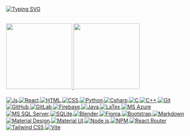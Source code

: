 <!-- 
### Hi there 👋

**Kaiorc/Kaiorc** is a ✨ _special_ ✨ repository because its `README.md` (this file) appears on your GitHub profile.

Here are some ideas to get you started:

- 🔭 I’m currently working on ...
- 🌱 I’m currently learning ...
- 👯 I’m looking to collaborate on ...
- 🤔 I’m looking for help with ...
- 💬 Ask me about ...
- 📫 How to reach me: ...
- 😄 Pronouns: ...
- ⚡ Fun fact: ...
-->

[![Typing SVG](https://readme-typing-svg.herokuapp.com/?color=d3d3d3&size=35&center=true&vCenter=true&width=1000&lines=Hello,+I'm+Kaiorc;Welcome!+:%29)](https://git.io/typing-svg)


<div style="display: inline_block">
  <br>
  <a href="https://github.com/Kaiorc">
  <img height="180em" src="https://github-readme-stats-eight-theta.vercel.app/api?username=Kaiorc&show_icons=true&theme=nord&include_all_commits=true&count_private=true"/>
  <img height="180em" src="https://github-readme-stats-eight-theta.vercel.app/api/top-langs/?username=Kaiorc&layout=compact&langs_count=8&theme=nord"/>
</div>

<!-- Repositório com catálogo de badges: https://github.com/alexandresanlim/Badges4-README.md-Profile -->
<div style="display: inline_block"><br>
  <img align="center" alt="Js" src="https://img.shields.io/badge/-JavaScript-0D1117?style=for-the-badge&logo=javascript&labelColor=0D1117">
  <img align="center" alt="React" src="https://img.shields.io/badge/React-0D1117?style=for-the-badge&logo=react&labelColor=0D1117">
  <img align="center" alt="HTML" src="https://img.shields.io/badge/HTML5-0D1117?style=for-the-badge&logo=html5&logoColor=orange">
  <img align="center" alt="CSS" src="https://img.shields.io/badge/CSS3-0D1117?style=for-the-badge&logo=css3&logoColor=deepskyblue">
  <img align="center" alt="Python" src="https://img.shields.io/badge/Python-0D1117?style=for-the-badge&logo=python&logoColor=gold">
  <img align="center" alt="Csharp" src="https://img.shields.io/badge/C%23-0D1117?style=for-the-badge&logo=c-sharp&logoColor=darkmagenta">
  <img align="center" alt="C" src="https://img.shields.io/badge/C-0D1117?style=for-the-badge&logo=c&logoColor=cornflowerblue">
  <img align="center" alt="C++" src="https://img.shields.io/badge/C%2B%2B-0D1117?style=for-the-badge&logo=c%2B%2B&logoColor=dodgerblue">
  <img align="center" alt="Git" src="https://img.shields.io/badge/GIT-0D1117?style=for-the-badge&logo=git&logoColor=tomato">
  <img align="center" alt="GitHub" src="https://img.shields.io/badge/GitHub-0D1117?style=for-the-badge&logo=github&logoColor=white">
  <img align="center" alt="GitLab" src="https://img.shields.io/badge/GitLab-0D1117?style=for-the-badge&logo=gitlab&logoColor=orange">
  <img align="center" alt="Firebase" src="https://img.shields.io/badge/firebase-0D1117?style=for-the-badge&logo=firebase&logoColor=orange">
  <img align="center" alt="Java" src="https://img.shields.io/badge/Java-0D1117?style=for-the-badge&logo=openjdk&logoColor=white">
  <img align="center" alt="LaTex" src="https://img.shields.io/badge/LaTeX-0D1117?style=for-the-badge&logo=LaTeX&logoColor=white">          
  <img align="center" alt="MS Azure" src="https://img.shields.io/badge/microsoft%20azure-0D1117?style=for-the-badge&logo=microsoft-azure&logoColor=dodgerblue">          
  <img align="center" alt="MS SQL Server" src="https://img.shields.io/badge/Microsoft%20SQL%20Server-0D1117?style=for-the-badge&logo=microsoft%20sql%20server&logoColor=darkred">          
  <img align="center" alt="SQLite" src="https://img.shields.io/badge/SQLite-0D1117?style=for-the-badge&logo=sqlite&logoColor=cornflowerblue">          
  <img align="center" alt="Blender" src="https://img.shields.io/badge/blender-%230D1117.svg?style=for-the-badge&logo=blender&logoColor=orange">          
  <img align="center" alt="Figma" src="https://img.shields.io/badge/Figma-0D1117?style=for-the-badge&logo=figma&logoColor=blueviolet">          
  <img align="center" alt="Bootstrap" src="https://img.shields.io/badge/Bootstrap-0D1117?style=for-the-badge&logo=bootstrap&logoColor=rebeccapurple">          
  <img align="center" alt="Markdown" src="https://img.shields.io/badge/Markdown-0D1117?style=for-the-badge&logo=markdown&logoColor=white">          
  <img align="center" alt="Material Design" src="https://img.shields.io/badge/material%20design-0D1117?style=for-the-badge&logo=material%20design&logoColor=white">          
  <img align="center" alt="Material UI" src="https://img.shields.io/badge/Material%20UI-0D1117?style=for-the-badge&logo=mui&logoColor=royalblue">          
  <img align="center" alt="Node js" src="https://img.shields.io/badge/Node.js-0D1117?style=for-the-badge&logo=nodedotjs&logoColor=seagreen">          
  <img align="center" alt="NPM" src="https://img.shields.io/badge/npm-0D1117?style=for-the-badge&logo=npm&logoColor=darkred">          
  <img align="center" alt="React Router" src="https://img.shields.io/badge/React_Router-0D1117?style=for-the-badge&logo=react-router&logoColor=darkred">          
  <img align="center" alt="Tailwind CSS" src="https://img.shields.io/badge/Tailwind_CSS-0D1117?style=for-the-badge&logo=tailwind-css&logoColor=deepskyblue">          
  <img align="center" alt="Vite" src="https://img.shields.io/badge/Vite-0D1117?style=for-the-badge&logo=vite&logoColor=FFD62E">          
<div>
